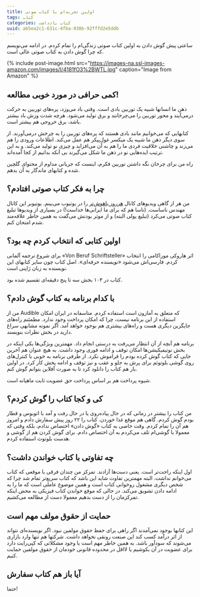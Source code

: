 ```yaml
---
title: اولین تجربه‌ام با کتاب صوتی
tags: کتاب
categories: کتاب یادداشت
uuid: ab5ea2c1-631c-4fba-930b-92fffd2e5ddb
---
```

ساعتی پیش گوش دادن به اولین کتاب صوتی زندگی‌ام را تمام کردم. در ادامه می‌نویسم که چرا گوش دادن به کتاب صوتی عالی است.

{% include post-image.html
  src="https://images-na.ssl-images-amazon.com/images/I/4181fO3%2BWTL.jpg"
  caption="Image from Amazon" %}

## کمی حرافی در مورد خوبی مطالعه!
ذهن ما انسانها شبیه یک توربین بادی است. وقتی باد می‌وزد، پره‌های توربین به حرکت درمی‌آیند و محور توربین را می‌چرخانند و برق تولید می‌شود. هرچه شدت وزش باد بیشتر باشد، برق خروجی هم بیشتر است.

کتابهایی که می‌خوانیم مانند بادی هستند که پره‌های توربین را به چرخش درمی‌آورند. از سوی دیگر ذهن ما شبیه یک میکسر غول‌پیکر هم عمل می‌کند. اطلاعات ورودی را هم می‌زند و چاشنی خلاقیت فردی ما را هم به آن می‌افزاید و چیزی نو تولید می‌کند. و به این ترتیب ایده‌هایی نو در ذهن ما شکل می‌گیرند بی آنکه بدانیم از کجا آمده‌اند.

راه من برای چرخان نگه داشتن توربین فکرم، اینست که جریانی مداوم از محتوای گلچین شده و کتابهای ماندگار به آن بدهم.

## چرا به فکر کتاب صوتی افتادم؟
من هر از گاهی ویدیوهای کانال [هرروز باهوش‌تر] را در یوتیوب می‌بینم. یوتیوبر این کانال مهندس ناساست. (ناسا هم که برای ما ایرانی‌ها خداست!) در بسیاری از ویدیوها تبلیغ کتاب صوتی می‌کرد (تبلیغ پولی البته) و از موثر بودنش می‌گفت به همین خاطر علاقه‌مند شدم امتحان کنم.

## اولین کتابی که انتخاب کردم چه بود؟
برای شروع ترجمه آلمانی «Von Beruf Schriftsteller» اثر هاروکی موراکامی را انتخاب کردم. فارسی‌اش می‌شود «نویسنده حرفه‌ای». اصل کتاب چون سایر کتابهای این نویسنده به زبان ژاپنی است.

کتاب در ۱۰۳ بخش سه تا پنج دقیقه‌ای تقسیم شده بود.

## با کدام برنامه به کتاب گوش دادم؟
من از Audible که متعلق به آمازون است استفاده کردم. متاسفانه در ایران امکان استفاده از این برنامه نیست،‌ چرا که امکان پرداخت وجود ندارد. مطمئنم راه‌های جایگزین دیگری هست و راه‌های بیشتری هم بوجود خواهد آمد. اگر نمونه مشابهی سراغ دارید در بخش نظرات بنویسند.

برنامه هم آنچه از آن انتظار می‌رفت به درستی انجام داد. مهمترین ویژگی‌ها یکی اینکه در بخش نوتیفیکیشن‌ها امکان توقف و ادامه فوری وجود داشت. به هیچ عنوان هم آخرین جایی که کتاب گوش کرده بودم را فراموش نکرد. از طرفی برنامه به خوبی با کنترل‌های روی گوشی بلوتوثم برای پرش به جلو و عقب و نیز توقف و ادامه پخش کار کرد. در اولین بار هم کتاب را دانلود کرد تا به صورت آفلاین بتوانم گوش کنم.

شیوه پرداخت هم بر اساس پرداخت حق عضویت ثابت ماهیانه است.

## کی و کجا کتاب را گوش کردم؟
من کتاب را بیشتر در زمانی که در حال پیاده‌روی یا در حال رفت و آمد با اتوبوس و قطار بودم گوش کردم. گاهی هم موقع غذا خوردن. کتاب را ۲۲ روز پیش سفارش دادم و امروز هم آن را تمام کردم. وقت خاصی به کتاب «گوش دادن»‌ اختصاص ندادم، بلکه وقتی که معمولا با گوشی‌ام تلف می‌کردم به آن اختصاص دادم. برای گوش کردن هم از گوشی و هدست بلوتوث استفاده کردم.

## چه تفاوتی با کتاب خواندن داشت؟
اول اینکه راحت‌تر است. یعنی دست‌ها آزادند. تمرکز من چندان فرقی با موقعی که کتاب می‌خوانم نداشت. البته مهمترین تفاوت شاید این باشد که کتاب سریع‌تر تمام شد چرا که شخص دیگری مشغول روخوانی کتاب است و همین موضوع عاملی است که ما را به ادامه دادن تشویق می‌کند. در حالی که موقع خواندن کتاب فیزیکی به محض اینکه تمرکزمان را از دست بدهیم معمولا دست از مطالعه می‌کشیم.

## حمایت از حقوق مولف مهم است
این کتابها بوجود نمی‌آمدند اگر راهی برای حفظ حقوق مولفین نبود. اگر نویسنده‌ای نتواند از اثر درآمد کسب کند این صنعت رونقی نخواهد داشت. شرکتها هم تنها وارد بازاری می‌شوند که سودآور باشد. به همین خاطر مهم است با وجود مشکلاتی که کپی‌رایت دارد برای عضویت در آن بکوشیم یا لااقل در محدوده قانونی خودمان از حقوق مولفین حمایت کنیم.

## آیا باز هم کتاب سفارش
حتما!

[هرروز باهوش‌تر]: https://www.youtube.com/user/destinws2

